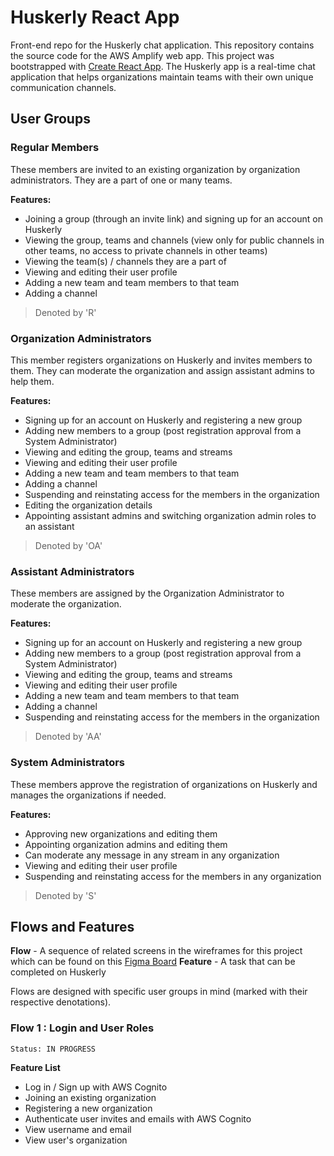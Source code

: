 # Huskerly React App
Front-end repo for the Huskerly chat application. This repository contains the source code for the AWS Amplify web app. This project was bootstrapped with [Create React App](https://github.com/facebook/create-react-app). The Huskerly app is a real-time chat application that helps organizations maintain teams with their own unique communication channels.

## User Groups

### Regular Members
These members are invited to an existing organization by organization administrators. They are a part of one or many teams.

**Features:**
- Joining a group (through an invite link) and signing up for an account on Huskerly
- Viewing the group, teams and channels (view only for public channels in other teams, no access to private channels in other teams)
- Viewing the team(s) / channels they are a part of
- Viewing and editing their user profile
- Adding a new team and team members to that team
- Adding a channel

> Denoted by 'R'

### Organization Administrators
This member registers organizations on Huskerly and invites members to them. They can moderate the organization and assign assistant admins to help them.

**Features:**
- Signing up for an account on Huskerly and registering a new group
- Adding new members to a group (post registration approval from a System Administrator)
- Viewing and editing the group, teams and streams
- Viewing and editing their user profile
- Adding a new team and team members to that team
- Adding a channel
- Suspending and reinstating access for the members in the organization
- Editing the organization details
- Appointing assistant admins and switching organization admin roles to an assistant

> Denoted by 'OA'

### Assistant Administrators
These members are assigned by the Organization Administrator to moderate the organization.

**Features:**
- Signing up for an account on Huskerly and registering a new group
- Adding new members to a group (post registration approval from a System Administrator)
- Viewing and editing the group, teams and streams
- Viewing and editing their user profile
- Adding a new team and team members to that team
- Adding a channel
- Suspending and reinstating access for the members in the organization

> Denoted by 'AA'

### System Administrators
These members approve the registration of organizations on Huskerly and manages the organizations if needed.

**Features:**
- Approving new organizations and editing them
- Appointing organization admins and editing them
- Can moderate any message in any stream in any organization
- Viewing and editing their user profile
- Suspending and reinstating access for the members in any organization

> Denoted by 'S'


## Flows and Features

**Flow** - A sequence of related screens in the wireframes for this project which can be found on this [Figma Board](https://www.figma.com/design/RWtpxoFoTCkRRjtVjMO8iN/Huskerly?node-id=0-1&t=SpAgBPqd4KntDM0w-1)
**Feature** - A task that can be completed on Huskerly

Flows are designed with specific user groups in mind (marked with their respective denotations).

### Flow 1 : Login and User Roles
`Status: IN PROGRESS`

**Feature List**
- Log in / Sign up with AWS Cognito
- Joining an existing organization
- Registering a new organization
- Authenticate user invites and emails with AWS Cognito
- View username and email
- View user's organization

